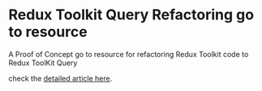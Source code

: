 # Redux Toolkit Query Refactoring go to resource
A Proof of Concept go to resource for refactoring Redux Toolkit code to Redux ToolKit Query

check the [detailed article here](https://redux-toolkit.js.org/rtk-query/usage/migrating-to-rtk-query).
